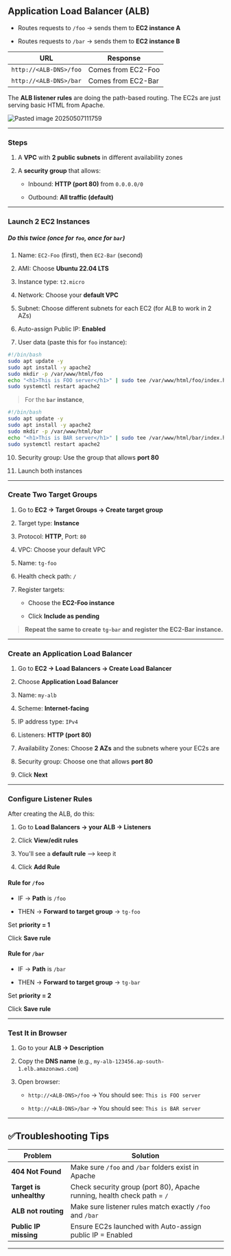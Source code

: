 
## **Application Load Balancer (ALB)** 

- Routes requests to `/foo` → sends them to **EC2 instance A**
    
- Routes requests to `/bar` → sends them to **EC2 instance B**

| URL                    | Response           |
| ---------------------- | ------------------ |
| `http://<ALB-DNS>/foo` | Comes from EC2-Foo |
| `http://<ALB-DNS>/bar` | Comes from EC2-Bar |

The **ALB listener rules** are doing the path-based routing. The EC2s are just serving basic HTML from Apache.

![Pasted image 20250507111759](https://github.com/user-attachments/assets/a8eebfe6-81f5-4f89-a960-c935d8ab2649)

---
### Steps 

1. A **VPC** with **2 public subnets** in different availability zones
    
2. A **security group** that allows:
     
    - Inbound: **HTTP (port 80)** from `0.0.0.0/0`
        
    - Outbound: **All traffic (default)**

---

### **Launch 2 EC2 Instances**

##### Do this **twice** (once for `foo`, once for `bar`)

1. Name: `EC2-Foo` (first), then `EC2-Bar` (second)
    
2. AMI: Choose **Ubuntu 22.04 LTS**
    
3. Instance type: `t2.micro`
    
4. Network: Choose your **default VPC**
    
5. Subnet: Choose different subnets for each EC2 (for ALB to work in 2 AZs)
    
6. Auto-assign Public IP: **Enabled**
    
7. User data (paste this for `foo` instance):

```sh
#!/bin/bash
sudo apt update -y 
sudo apt install -y apache2
sudo mkdir -p /var/www/html/foo
echo "<h1>This is FOO server</h1>" | sudo tee /var/www/html/foo/index.html 
sudo systemctl restart apache2
```

>For the **`bar` instance**,
```sh
#!/bin/bash
sudo apt update -y 
sudo apt install -y apache2
sudo mkdir -p /var/www/html/bar
echo "<h1>This is BAR server</h1>" | sudo tee /var/www/html/bar/index.html 
sudo systemctl restart apache2
```

10. Security group: Use the group that allows **port 80**
    
11. Launch both instances

---

### **Create Two Target Groups**

1. Go to **EC2 → Target Groups → Create target group**
    
2. Target type: **Instance**
    
3. Protocol: **HTTP**, Port: `80`
    
4. VPC: Choose your default VPC
    
5. Name: `tg-foo`
    
6. Health check path: `/`
    
7. Register targets:
    
    - Choose the **EC2-Foo instance**
        
    - Click **Include as pending**

>  **Repeat the same to create `tg-bar` and register the EC2-Bar instance.**

---

### **Create an Application Load Balancer**

1. Go to **EC2 → Load Balancers → Create Load Balancer**
    
2. Choose **Application Load Balancer**
    
3. Name: `my-alb`
    
4. Scheme: **Internet-facing**
    
5. IP address type: `IPv4`
    
6. Listeners: **HTTP (port 80)**
    
7. Availability Zones: Choose **2 AZs** and the subnets where your EC2s are
    
8. Security group: Choose one that allows **port 80**
    
9. Click **Next**

---

### **Configure Listener Rules**

After creating the ALB, do this:

1. Go to **Load Balancers → your ALB → Listeners**
    
2. Click **View/edit rules**
    
3. You'll see a **default rule** —> keep it
    
4. Click  **Add Rule** 

#### Rule for `/foo`

- IF → **Path** is `/foo`
    
- THEN → **Forward to target group** → `tg-foo`

Set **priority = 1**

Click **Save rule**

#### Rule for `/bar`

- IF → **Path** is `/bar`
    
- THEN → **Forward to target group** → `tg-bar`

Set **priority = 2**

Click **Save rule**

---

### **Test It in Browser**

1. Go to your **ALB → Description**
    
2. Copy the **DNS name** (e.g., `my-alb-123456.ap-south-1.elb.amazonaws.com`)
    
3. Open browser:
    
    - `http://<ALB-DNS>/foo` → You should see: `This is FOO server`
        
    - `http://<ALB-DNS>/bar` → You should see: `This is BAR server`

---

## ✅Troubleshooting Tips

| Problem                 | Solution                                                                |
| ----------------------- | ----------------------------------------------------------------------- |
| **404 Not Found**       | Make sure `/foo` and `/bar` folders exist in Apache                     |
| **Target is unhealthy** | Check security group (port 80), Apache running, health check path = `/` |
| **ALB not routing**     | Make sure listener rules match exactly `/foo` and `/bar`                |
| **Public IP missing**   | Ensure EC2s launched with Auto-assign public IP = Enabled               |

---
